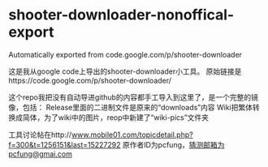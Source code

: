 # shooter-downloader-nonoffical-export
Automatically exported from code.google.com/p/shooter-downloader

这是我从google code上导出的shooter-downloader小工具。
原始链接是https://code.google.com/p/shooter-downloader/

这个repo我把没有自动导进github的内容都手工导入到这里了，是一个完整的镜像，包括：
Release里面的二进制文件是原来的“downloads”内容
Wiki把繁体转换成简体，为了wiki中的图片，reop中新建了“wiki-pics”文件夹

工具讨论帖在http://www.mobile01.com/topicdetail.php?f=300&t=1256151&last=15227292
原作者ID为pcfung，猜测邮箱为pcfung@gmai.com
